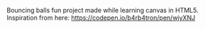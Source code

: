 <!-- # bouncing-balls -->
Bouncing balls fun project made while learning canvas in HTML5. Inspiration from here: https://codepen.io/b4rb4tron/pen/wjyXNJ
